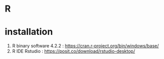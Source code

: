 # R

# installation
1. R binary software 4.2.2 : https://cran.r-project.org/bin/windows/base/
2. R IDE Rstudio : https://posit.co/download/rstudio-desktop/ 
